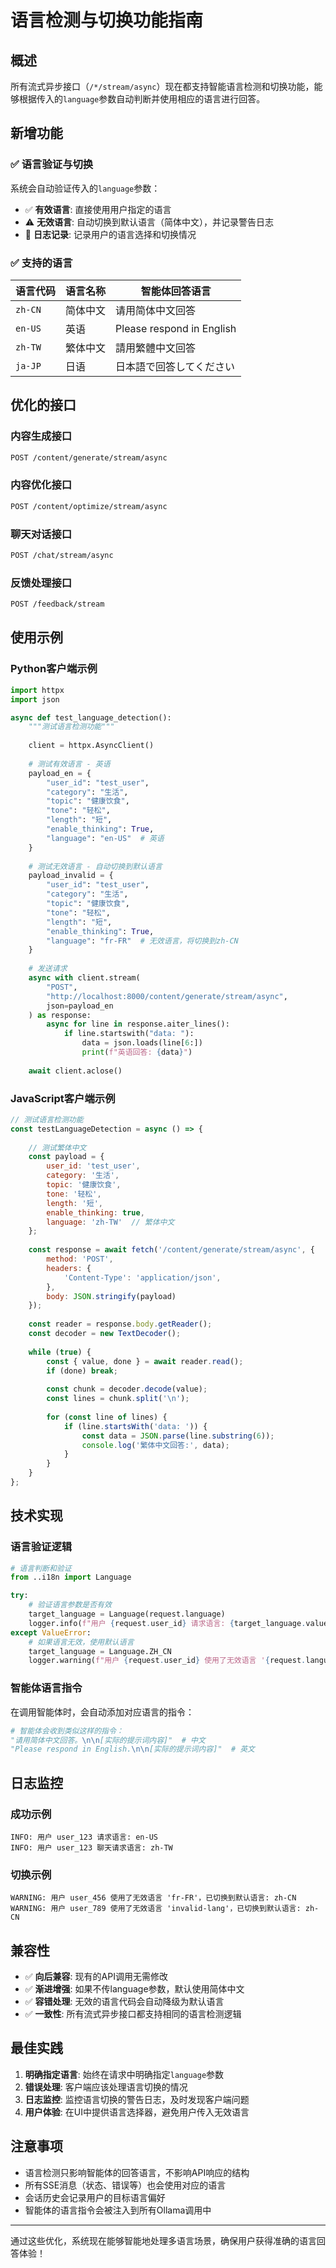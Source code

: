 # 语言检测与切换功能指南

## 概述

所有流式异步接口（`/*/stream/async`）现在都支持智能语言检测和切换功能，能够根据传入的`language`参数自动判断并使用相应的语言进行回答。

## 新增功能

### ✅ 语言验证与切换

系统会自动验证传入的`language`参数：
- ✅ **有效语言**: 直接使用用户指定的语言
- ⚠️ **无效语言**: 自动切换到默认语言（简体中文），并记录警告日志
- 📝 **日志记录**: 记录用户的语言选择和切换情况

### ✅ 支持的语言

| 语言代码 | 语言名称 | 智能体回答语言 |
|---------|---------|--------------|
| `zh-CN` | 简体中文 | 请用简体中文回答 |
| `en-US` | 英语 | Please respond in English |
| `zh-TW` | 繁体中文 | 請用繁體中文回答 |
| `ja-JP` | 日语 | 日本語で回答してください |

## 优化的接口

### 内容生成接口
```bash
POST /content/generate/stream/async
```

### 内容优化接口
```bash
POST /content/optimize/stream/async
```

### 聊天对话接口
```bash
POST /chat/stream/async
```

### 反馈处理接口
```bash
POST /feedback/stream
```

## 使用示例

### Python客户端示例

```python
import httpx
import json

async def test_language_detection():
    """测试语言检测功能"""
    
    client = httpx.AsyncClient()
    
    # 测试有效语言 - 英语
    payload_en = {
        "user_id": "test_user",
        "category": "生活",
        "topic": "健康饮食",
        "tone": "轻松",
        "length": "短",
        "enable_thinking": True,
        "language": "en-US"  # 英语
    }
    
    # 测试无效语言 - 自动切换到默认语言
    payload_invalid = {
        "user_id": "test_user",
        "category": "生活", 
        "topic": "健康饮食",
        "tone": "轻松",
        "length": "短",
        "enable_thinking": True,
        "language": "fr-FR"  # 无效语言，将切换到zh-CN
    }
    
    # 发送请求
    async with client.stream(
        "POST",
        "http://localhost:8000/content/generate/stream/async",
        json=payload_en
    ) as response:
        async for line in response.aiter_lines():
            if line.startswith("data: "):
                data = json.loads(line[6:])
                print(f"英语回答: {data}")
    
    await client.aclose()
```

### JavaScript客户端示例

```javascript
// 测试语言检测功能
const testLanguageDetection = async () => {
    
    // 测试繁体中文
    const payload = {
        user_id: 'test_user',
        category: '生活',
        topic: '健康饮食',
        tone: '轻松',
        length: '短',
        enable_thinking: true,
        language: 'zh-TW'  // 繁体中文
    };
    
    const response = await fetch('/content/generate/stream/async', {
        method: 'POST',
        headers: {
            'Content-Type': 'application/json',
        },
        body: JSON.stringify(payload)
    });
    
    const reader = response.body.getReader();
    const decoder = new TextDecoder();
    
    while (true) {
        const { value, done } = await reader.read();
        if (done) break;
        
        const chunk = decoder.decode(value);
        const lines = chunk.split('\n');
        
        for (const line of lines) {
            if (line.startsWith('data: ')) {
                const data = JSON.parse(line.substring(6));
                console.log('繁体中文回答:', data);
            }
        }
    }
};
```

## 技术实现

### 语言验证逻辑

```python
# 语言判断和验证
from ..i18n import Language

try:
    # 验证语言参数是否有效
    target_language = Language(request.language)
    logger.info(f"用户 {request.user_id} 请求语言: {target_language.value}")
except ValueError:
    # 如果语言无效，使用默认语言
    target_language = Language.ZH_CN
    logger.warning(f"用户 {request.user_id} 使用了无效语言 '{request.language}'，已切换到默认语言: {target_language.value}")
```

### 智能体语言指令

在调用智能体时，会自动添加对应语言的指令：

```python
# 智能体会收到类似这样的指令：
"请用简体中文回答。\n\n[实际的提示词内容]"  # 中文
"Please respond in English.\n\n[实际的提示词内容]"  # 英文
```

## 日志监控

### 成功示例
```log
INFO: 用户 user_123 请求语言: en-US
INFO: 用户 user_123 聊天请求语言: zh-TW
```

### 切换示例  
```log
WARNING: 用户 user_456 使用了无效语言 'fr-FR'，已切换到默认语言: zh-CN
WARNING: 用户 user_789 使用了无效语言 'invalid-lang'，已切换到默认语言: zh-CN
```

## 兼容性

- ✅ **向后兼容**: 现有的API调用无需修改
- ✅ **渐进增强**: 如果不传language参数，默认使用简体中文
- ✅ **容错处理**: 无效的语言代码会自动降级为默认语言
- ✅ **一致性**: 所有流式异步接口都支持相同的语言检测逻辑

## 最佳实践

1. **明确指定语言**: 始终在请求中明确指定`language`参数
2. **错误处理**: 客户端应该处理语言切换的情况
3. **日志监控**: 监控语言切换的警告日志，及时发现客户端问题
4. **用户体验**: 在UI中提供语言选择器，避免用户传入无效语言

## 注意事项

- 语言检测只影响智能体的回答语言，不影响API响应的结构
- 所有SSE消息（状态、错误等）也会使用对应的语言
- 会话历史会记录用户的目标语言偏好
- 智能体的语言指令会被注入到所有Ollama调用中

---

通过这些优化，系统现在能够智能地处理多语言场景，确保用户获得准确的语言回答体验！ 
